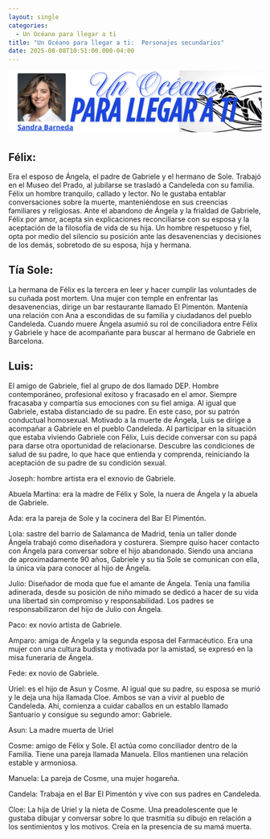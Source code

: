 ```yaml
---
layout: single
categories:
  - Un Océano para llegar a ti
title: "Un Océano para llegar a ti:  Personajes secundarios"
date: 2025-08-08T10:51:00.000-04:00
---
```

![](/assets/img/banner-un-oceano-para-llegar-a-ti.png)

## Félix:

Era el esposo de Ángela, el padre de Gabriele y el hermano de Sole.
Trabajó en el Museo del Prado, al jubilarse se trasladó a Candeleda con su familia. Félix un hombre tranquilo, callado y lector. No le gustaba entablar conversaciones sobre la muerte, manteniéndose en sus creencias familiares y religiosas. Ante el abandono de Ángela y la frialdad de Gabriele, Félix por amor, acepta sin explicaciones reconciliarse con su esposa y la aceptación de la filosofía de vida de su hija. Un hombre respetuoso y fiel, opta por medio del silencio su posición ante las desavenencias y decisiones de los demás, sobretodo de su esposa, hija y hermana. 

## Tía Sole:

La hermana de Félix es la tercera en leer y hacer cumplir las voluntades de su cuñada post mortem. Una mujer con temple en enfrentar las desavenencias, dirige un bar restaurante llamado El Pimentón. Mantenía una relación con Ana a escondidas de su familia y ciudadanos del pueblo Candeleda. Cuando muere Ángela asumió su rol de conciliadora entre Félix y Gabriele y hace de  acompañante para buscar al hermano de Gabriele en Barcelona.

## Luis:

El amigo de Gabriele, fiel al grupo de dos llamado DEP. Hombre contemporáneo, profesional exitoso y fracasado en el amor. Siempre fracasaba y compartía sus emociones con su fiel amiga. Al igual que Gabriele, estaba distanciado de su padre.  En este caso,  por su patrón conductual homosexual. Motivado a la muerte de Ángela, Luis se dirige a acompañar a Gabriele en el pueblo Candeleda. Al participar en la situación que estaba viviendo Gabriele con Félix, Luis decide conversar con su papá para darse otra oportunidad de relacionarse. Descubre las condiciones de salud de su padre, lo que hace que entienda y comprenda, reiniciando la aceptación de su padre de su condición sexual.

Joseph: hombre artista era el exnovio de Gabriele.

Abuela Martina: era la madre de Félix y Sole, la nuera de Ángela y la abuela de Gabriele. 

Ada:  era la pareja de Sole y la cocinera del Bar El Pimentón.

Lola: sastre del barrio de Salamanca de Madrid,  tenía un taller donde Ángela trabajó como diseñadora y costurera. Siempre quiso hacer contacto con Ángela para conversar sobre el hijo abandonado. Siendo una anciana de aproximadamente 90 años, Gabriele y su tía Sole se comunican con ella, la única vía para conocer al hijo de Ángela.

Julio:  Diseñador de moda que fue el amante de Ángela. Tenía una familia adinerada, desde su posición de niño mimado se dedicó a hacer de su vida una libertad sin compromiso y responsabilidad. Los padres se responsabilizaron del hijo de Julio con Ángela.

Paco: ex novio artista de Gabriele. 

Amparo: amiga de Ángela y la segunda esposa del Farmacéutico. Era una mujer con una cultura budista y motivada por la amistad, se expresó en la misa funeraria de Ángela. 

Fede: ex novio de Gabriele.

Uriel: es el hijo de Asun y Cosme. Al igual que su padre, su esposa se murió y le deja una hija llamada Cloe. Ambos se van a vivir al pueblo  de Candeleda. Ahí, comienza a cuidar caballos en un establo llamado Santuario y consigue su segundo amor: Gabriele.

Asun:  La madre muerta de Uriel 

Cosme: amigo de Félix y Sole. El actúa como conciliador dentro de la Familia. Tiene una pareja llamada Manuela. Ellos mantienen una relación estable y armoniosa.

Manuela: La pareja de Cosme, una mujer hogareña.

Candela: Trabaja en el Bar El Pimentón y vive con sus padres en Candeleda.

Cloe: La hija de Uriel y la nieta de Cosme. Una preadolescente que le gustaba dibujar y conversar sobre lo que trasmitía su dibujo en relación a los sentimientos y los motivos. Creía en la presencia de su mamá muerta.
